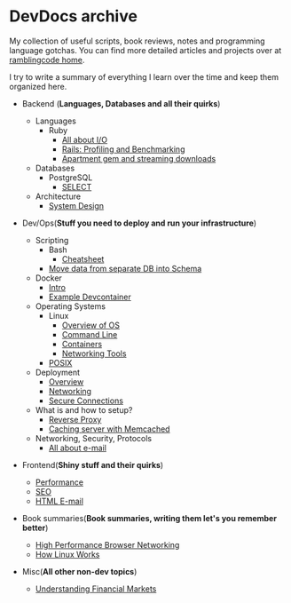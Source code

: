 # DevDocs archive

My collection of useful scripts, book reviews, notes and programming language
gotchas. You can find more detailed articles and projects over at [ramblingcode home](https://ramblingcode.dev).

I try to write a summary of everything I learn over the time and keep them organized here.

- Backend (**Languages, Databases and all their quirks**)
  - Languages
    - Ruby
      - [All about I/O](docs/backend/languages/ruby/io.md)
      - [Rails: Profiling and Benchmarking](docs/backend/languages/ruby/rails.md)
      - [Apartment gem and streaming downloads](docs/backend/languages/ruby/apartment-and-streaming.md)
  - Databases
    - PostgreSQL
      - [SELECT](docs/backend/databases/postgresql/select.md)
  - Architecture
    - [System Design](docs/backend/architecture/system_design.md)

- Dev/Ops(**Stuff you need to deploy and run your infrastructure**)
  - Scripting
    - Bash
      - [Cheatsheet](docs/devops/scripting/bash/cheatsheet.md)
    - [Move data from separate DB into Schema](docs/devops/scripting/db-to-schema-move.md)
  - Docker
    - [Intro](docs/devops/docker/intro.md)
    - [Example Devcontainer](docs/devops/docker/example_dev_container.md)
  - Operating Systems
    - Linux
      - [Overview of OS](docs/devops/operating_systems/linux/overview-of-os.md)
      - [Command Line](docs/devops/operating_systems/linux/command-line.md)
      - [Containers](docs/devops/operating_systems/linux/containers.md)
      - [Networking Tools](docs/devops/operating_systems/linux/networking.md)
    - [POSIX](docs/devops/operating_systems/posix.md)
  - Deployment
    - [Overview](docs/devops/deployment/birdseye.md)
    - [Networking](docs/devops/deployment/networking.md)
    - [Secure Connections](docs/devops/deployment/secure_connections.md)
  - What is and how to setup?
    - [Reverse Proxy](docs/devops/what_is_and_how_to_setup/reverse_proxy.md)
    - [Caching server with Memcached](docs/devops/what_is_and_how_to_setup/caching_server.md)
  - Networking, Security, Protocols
    - [All about e-mail](docs/devops/network_security_protocols/email.md)
- Frontend(**Shiny stuff and their quirks**)
  - [Performance](docs/frontend/performance.md)
  - [SEO](docs/frontend/seo.md)
  - [HTML E-mail](docs/frontend/html-email.md)

- Book summaries(**Book summaries, writing them let's you remember better**)
  - [High Performance Browser Networking](docs/book_summaries/high-performance-browser-networking.md)
  - [How Linux Works](docs/book_summaries/how-linux-works.md)

- Misc(**All other non-dev topics**)
  - [Understanding Financial Markets](docs/misc/understanding-financial-markets.md)